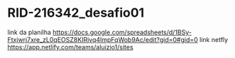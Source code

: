 # RID-216342_desafio01
link da planilha https://docs.google.com/spreadsheets/d/1BSy-Ftxjwrj7xre_zL0qEOSZ8KIRjvq4ImpFqWob9Ac/edit?gid=0#gid=0
link netfly https://app.netlify.com/teams/aluizio1/sites

